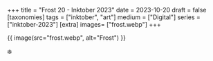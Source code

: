 +++
title = "Frost 20 - Inktober 2023"
date = 2023-10-20
draft =  false
[taxonomies]
tags = ["inktober", "art"]
medium = ["Digital"]
series = ["inktober-2023"]
[extra]
images= ["frost.webp"]
+++

{{ image(src="frost.webp", alt="Frost") }}

❄️
